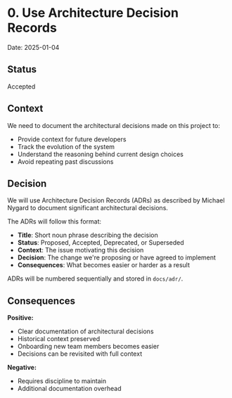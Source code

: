 # 0. Use Architecture Decision Records

Date: 2025-01-04

## Status

Accepted

## Context

We need to document the architectural decisions made on this project to:
- Provide context for future developers
- Track the evolution of the system
- Understand the reasoning behind current design choices
- Avoid repeating past discussions

## Decision

We will use Architecture Decision Records (ADRs) as described by Michael Nygard to document significant architectural decisions.

The ADRs will follow this format:
- **Title**: Short noun phrase describing the decision
- **Status**: Proposed, Accepted, Deprecated, or Superseded
- **Context**: The issue motivating this decision
- **Decision**: The change we're proposing or have agreed to implement
- **Consequences**: What becomes easier or harder as a result

ADRs will be numbered sequentially and stored in `docs/adr/`.

## Consequences

**Positive:**
- Clear documentation of architectural decisions
- Historical context preserved
- Onboarding new team members becomes easier
- Decisions can be revisited with full context

**Negative:**
- Requires discipline to maintain
- Additional documentation overhead